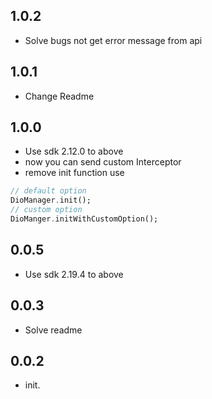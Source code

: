 ##  1.0.2
* Solve bugs not get error message from api

## 1.0.1
* Change Readme

## 1.0.0
* Use sdk 2.12.0 to above
* now you can send custom Interceptor
* remove init function use
```dart
// default option
DioManager.init();
// custom option
DioManger.initWithCustomOption();
```

## 0.0.5
* Use sdk 2.19.4 to above

## 0.0.3
* Solve readme

## 0.0.2

* init.
